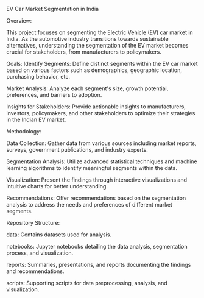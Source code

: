 EV Car Market Segmentation in India



Overview:

This project focuses on segmenting the Electric Vehicle (EV) car market in India. As the automotive industry transitions towards sustainable alternatives, understanding the segmentation of the EV market becomes crucial 
for stakeholders, from manufacturers to policymakers.


Goals:
Identify Segments: Define distinct segments within the EV car market based on various factors such as demographics, geographic location, purchasing behavior, etc.


Market Analysis: Analyze each segment's size, growth potential, preferences, and barriers to adoption.


Insights for Stakeholders: Provide actionable insights to manufacturers, investors, policymakers, and other stakeholders to optimize their strategies in the Indian EV market.



Methodology:


Data Collection: Gather data from various sources including market reports, surveys, government publications, and industry experts.

Segmentation Analysis: Utilize advanced statistical techniques and machine learning algorithms to identify meaningful segments within the data.

Visualization: Present the findings through interactive visualizations and intuitive charts for better understanding.

Recommendations: Offer recommendations based on the segmentation analysis to address the needs and preferences of different market segments.



Repository Structure:


data: Contains datasets used for analysis.

notebooks: Jupyter notebooks detailing the data analysis, segmentation process, and visualization.

reports: Summaries, presentations, and reports documenting the findings and recommendations.

scripts: Supporting scripts for data preprocessing, analysis, and visualization.



